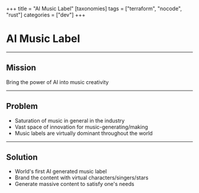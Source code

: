 +++
title = "AI Music Label"
[taxonomies]
tags = ["terraform", "nocode", "rust"]
categories = ["dev"]
+++

# AI Music Label

---

## Mission

Bring the power of AI into music creativity

---

## Problem

- Saturation of music in general in the industry
- Vast space of innovation for music-generating/making
- Music labels are virtually dominant throughout the world

---

## Solution

- World's first AI generated music label
- Brand the content with virtual characters/singers/stars
- Generate massive content to satisfy one's needs
